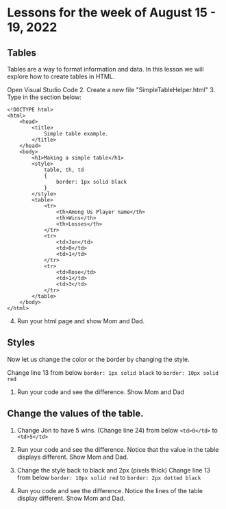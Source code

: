 # Lessons for the week of August 15 - 19, 2022
## Tables
Tables are a way to format information and data. In this lesson we will explore how to create tables in HTML.

 Open Visual Studio Code
2. Create a new file "SimpleTableHelper.html"
3. Type in the section below:
```
<!DOCTYPE html>
<html>
    <head>
        <title>
            Simple table example.
        </title>
    </head>
    <body>
        <h1>Making a simple table</h1>
        <style>
            table, th, td
            {
                border: 1px solid black
            }
        </style>
        <table>
            <tr>
                <th>Among Us Player name</th>
                <th>Wins</th>
                <th>Losses</th>
            </tr>
            <tr>
                <td>Jon</td>
                <td>0</td>
                <td>1</td>
            </tr>
            <tr>
                <td>Rose</td>
                <td>1</td>
                <td>3</td>
            </tr>
        </table>
    </body>    
</html>
```
4. Run your html page and show Mom and Dad.

## Styles
Now let us change the color or the border by changing the style.

Change line 13 from below
``` border: 1px solid black ```
to
``` border: 10px solid red ```

1. Run your code and see the difference.  Show Mom and Dad

## Change the values of the table.

1. Change Jon to have 5 wins. (Change line 24) from below
```<td>0</td>```
to
```<td>5</td>```
2. Run your code and see the difference.  Notice that the value in the table displays different. Show Mom and Dad.

3. Change the style back to black and 2px (pixels thick)
Change line 13 from below
``` border: 10px solid red ```
to
``` border: 2px dotted black ```

4. Run you code and see the difference. Notice the lines of the table display different.  Show Mom and Dad.



